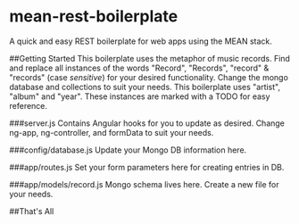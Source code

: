 # mean-rest-boilerplate
A quick and easy REST boilerplate for web apps using the MEAN stack.

##Getting Started
This boilerplate uses the metaphor of music records. Find and replace all
instances of the words "Record", "Records", "record" & "records" (case
*sensitive*) for your desired functionality. Change the mongo database and
collections to suit your needs. This boilerplate uses "artist", "album" and
"year". These instances are marked with a TODO for easy reference.

###server.js
Contains Angular hooks for you to update as desired. Change ng-app,
ng-controller, and formData to suit your needs.

###config/database.js
Update your Mongo DB information here.

###app/routes.js
Set your form parameters here for creating entries in DB.

###app/models/record.js
Mongo schema lives here. Create a new file for your needs.

##That's All
